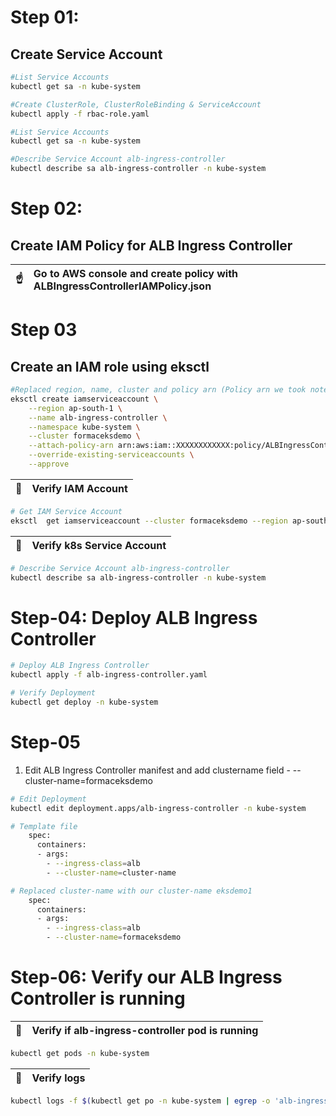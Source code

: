 # Step 01: 
## Create Service Account
````bash
#List Service Accounts
kubectl get sa -n kube-system

#Create ClusterRole, ClusterRoleBinding & ServiceAccount
kubectl apply -f rbac-role.yaml

#List Service Accounts
kubectl get sa -n kube-system

#Describe Service Account alb-ingress-controller 
kubectl describe sa alb-ingress-controller -n kube-system
````

# Step 02: 
## Create IAM Policy for ALB Ingress Controller
 
| :point_up:    | Go to AWS console and create policy with ALBIngressControllerIAMPolicy.json |
|---------------|:----------------------------------------------------------------------------|


# Step 03
## Create an IAM role using eksctl

````bash
#Replaced region, name, cluster and policy arn (Policy arn we took note in step-03)
eksctl create iamserviceaccount \
    --region ap-south-1 \
    --name alb-ingress-controller \
    --namespace kube-system \
    --cluster formaceksdemo \
    --attach-policy-arn arn:aws:iam::XXXXXXXXXXXX:policy/ALBIngressControllerIAMPolicy \
    --override-existing-serviceaccounts \
    --approve
 ````
 
| :memo:        | Verify IAM Account       |
|---------------|:------------------------|
 
 ````bash
 # Get IAM Service Account
eksctl  get iamserviceaccount --cluster formaceksdemo --region ap-south-1
 ````
 
| :memo:        | Verify k8s Service Account|
|---------------|:------------------------|

````bash
# Describe Service Account alb-ingress-controller 
kubectl describe sa alb-ingress-controller -n kube-system
````


# Step-04: Deploy ALB Ingress Controller

````bash
# Deploy ALB Ingress Controller
kubectl apply -f alb-ingress-controller.yaml

# Verify Deployment
kubectl get deploy -n kube-system
````

# Step-05
1. Edit ALB Ingress Controller manifest and add clustername field - --cluster-name=formaceksdemo

````bash
# Edit Deployment
kubectl edit deployment.apps/alb-ingress-controller -n kube-system

# Template file  
    spec:
      containers:
      - args:
        - --ingress-class=alb
        - --cluster-name=cluster-name

# Replaced cluster-name with our cluster-name eksdemo1
    spec:
      containers:
      - args:
        - --ingress-class=alb
        - --cluster-name=formaceksdemo
 ````
 
 # Step-06: Verify our ALB Ingress Controller is running
 
| :memo:        | Verify if alb-ingress-controller pod is running|
|---------------|:-----------------------------------------------|
````bash
kubectl get pods -n kube-system
`````

| :memo:        | Verify logs|
|---------------|:-----------|
````bash
kubectl logs -f $(kubectl get po -n kube-system | egrep -o 'alb-ingress-controller-[A-Za-z0-9-]+') -n kube-system
 ````
